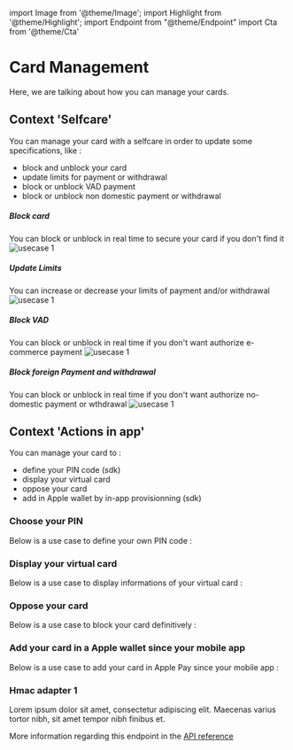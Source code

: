 import Image from '@theme/Image';
import Highlight from '@theme/Highlight';
import Endpoint from "@theme/Endpoint"
import Cta from '@theme/Cta'

# Card Management

Here, we are talking about how you can manage your cards.

## Context 'Selfcare'
You can manage your card with a selfcare in order to update some specifications, like : 
- block and unblock your card
- update limits for payment or withdrawal
- block or unblock VAD payment
- block or unblock non domestic payment or withdrawal
 
 ##### Block card
<Highlight type="tip">
 You can block or unblock in real time to secure your card if you don't find it
</Highlight>
<Image src="docs/Card_Self_Verrou.png" alt="usecase 1"/>

  ##### Update Limits
<Highlight type="tip">
 You can increase or decrease your limits of payment and/or withdrawal

</Highlight>
<Image src="docs/Card_Self_UpdateLimits.png" alt="usecase 1"/>

  ##### Block VAD
<Highlight type="tip">
  You can block or unblock in real time if you don't want authorize e-commerce payment
</Highlight>
<Image src="docs/Card_Self_VAD.png" alt="usecase 1"/>

 ##### Block foreign Payment and withdrawal
<Highlight type="tip">
 You can block or unblock in real time if you don't want authorize no-domestic payment or wthdrawal
</Highlight>
<Image src="docs/Card_Self_ETR.png" alt="usecase 1"/>

## Context 'Actions in app'
You can manage your card to : 
- define your PIN code (sdk)
- display your virtual card
- oppose your card 
- add in Apple wallet by in-app provisionning (sdk)

### Choose your PIN
Below is a use case to define your own PIN code :

### Display your virtual card
Below is a use case to display informations of your virtual card :

### Oppose your card
Below is a use case to block your card definitively :

### Add your card in a Apple wallet since your mobile app
Below is a use case to add your card in Apple Pay since your mobile app :

### Hmac adapter 1

Lorem ipsum dolor sit amet, consectetur adipiscing elit. Maecenas varius tortor nibh, sit amet tempor nibh finibus et.

More information regarding this endpoint in the [API reference](/api/Core)

<Endpoint apiUrl="/v1.0/migrationProxy" path="/api​/v1.0​/users​/{userid}​/kyc​/identitycontrol" method="post"/>

<!-- <Endpoint apiUrl="/v1.0/migrationProxy" path="​/api/v1.0/users/{userid}/cards/{id}" method="delete"/> -->

<Cta
  context="doc"
  ui="button"
  link="/api/Core"
  label="Try it out"
/>
